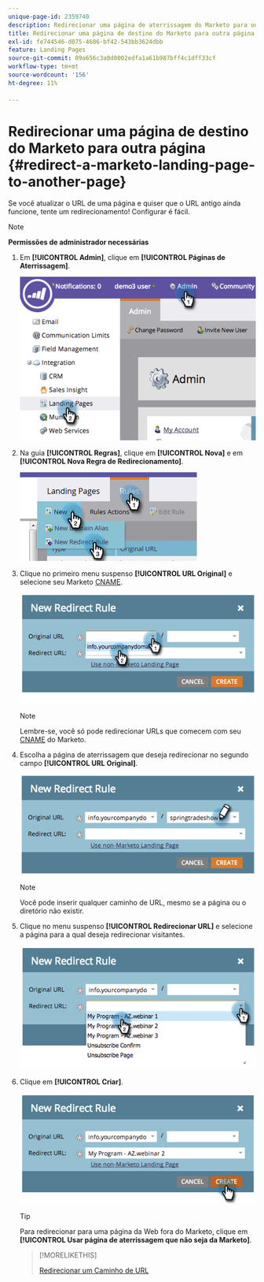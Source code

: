 ```yaml
---
unique-page-id: 2359740
description: Redirecionar uma página de aterrissagem do Marketo para outra página - Documentação do Marketo - Documentação do produto
title: Redirecionar uma página de destino do Marketo para outra página
exl-id: fe744546-d075-4686-bf42-543bb3624dbb
feature: Landing Pages
source-git-commit: 09a656c3a0d0002edfa1a61b987bff4c1dff33cf
workflow-type: tm+mt
source-wordcount: '156'
ht-degree: 11%

---
```


# Redirecionar uma página de destino do Marketo para outra página {#redirect-a-marketo-landing-page-to-another-page}

Se você atualizar o URL de uma página e quiser que o URL antigo ainda funcione, tente um redirecionamento! Configurar é fácil.

>[!NOTE]
>
>**Permissões de administrador necessárias**

1. Em **[!UICONTROL Admin]**, clique em **[!UICONTROL Páginas de Aterrissagem]**.

   ![](assets/image2014-9-25-15-3a43-3a39.png)

1. Na guia **[!UICONTROL Regras]**, clique em **[!UICONTROL Nova]** e em **[!UICONTROL Nova Regra de Redirecionamento]**.

   ![](assets/two-1.png)

1. Clique no primeiro menu suspenso **[!UICONTROL URL Original]** e selecione seu Marketo [CNAME](/help/marketo/product-docs/demand-generation/landing-pages/landing-page-actions/customize-your-landing-page-urls-with-a-cname.md).

   ![](assets/image2014-9-25-15-3a46-3a20.png)

   >[!NOTE]
   >
   >Lembre-se, você só pode redirecionar URLs que comecem com seu [CNAME](/help/marketo/product-docs/demand-generation/landing-pages/landing-page-actions/customize-your-landing-page-urls-with-a-cname.md) do Marketo.

1. Escolha a página de aterrissagem que deseja redirecionar no segundo campo **[!UICONTROL URL Original]**.

   ![](assets/image2014-9-25-15-3a47-3a20.png)

   >[!NOTE]
   >
   >Você pode inserir qualquer caminho de URL, mesmo se a página ou o diretório não existir.

1. Clique no menu suspenso **[!UICONTROL Redirecionar URL]** e selecione a página para a qual deseja redirecionar visitantes.

   ![](assets/image2014-9-25-15-3a47-3a53.png)

1. Clique em **[!UICONTROL Criar]**.

   ![](assets/image2014-9-25-15-3a48-3a5.png)

   >[!TIP]
   >
   >Para redirecionar para uma página da Web fora do Marketo, clique em **[!UICONTROL Usar página de aterrissagem que não seja da Marketo]**.

   >[!MORELIKETHIS]
   >
   >[Redirecionar um Caminho de URL](/help/marketo/product-docs/demand-generation/landing-pages/personalizing-landing-pages/redirect-a-url-path.md)

